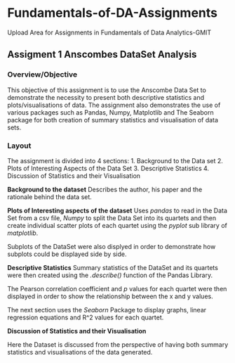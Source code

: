 # Fundamentals-of-DA-Assignments
Upload Area for Assignments in Fundamentals of Data Analytics-GMIT

## Assigment 1 Anscombes DataSet Analysis

### Overview/Objective
This objective of this assignment is to use the Anscombe Data Set to demonstrate the necessity to present both descriptive statistics and plots/visualisations of data. The assignment also demonstrates the use of various packages such as Pandas, Numpy, Matplotlib and The Seaborn package for both creation of summary statistics and visualisation of data sets. 

### Layout
The assignment is divided into 4 sections: 
    1. Background to the Data set
    2. Plots of Interesting Aspects of the Data Set
    3. Descriptive Statistics
    4. Discussion of Statistics and their Visualisation
    
**Background to the dataset** 
Describes the author, his paper and the rationale behind the data set.

**Plots of Interesting aspects of the dataset** 
Uses *pandas* to read in the Data Set from a csv file, *Numpy* to split the Data Set into its quartets and then create individual scatter plots of each quartet using the *pyplot* sub library of *matplotlib*.

Subplots of the DataSet were also displyed in order to demonstrate how subplots could be displayed side by side.

**Descriptive Statistics**
Summary statistics of the DataSet and its quartets were then created using the *.describe()* function of the Pandas Library.

The Pearson correlation coefficient and *p* values for each quartet were then displayed in order to show the relationship between the x and y values. 

The next section uses the *Seaborn* Package to display graphs, linear regression equations and R^2 values for each quartet.

**Discussion of Statistics and their Visualisation**

Here the Dataset is discussed from the perspective of having both summary statistics and visualisations of the data generated. 
